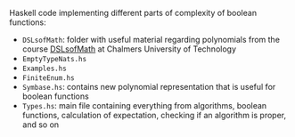 Haskell code implementing different parts of complexity of boolean functions:
* `DSLsofMath`: folder with useful material regarding polynomials from the course [DSLsofMath](https://github.com/DSLsofMath/DSLsofMath) at Chalmers University of Technology
* `EmptyTypeNats.hs`
* `Examples.hs`
* `FiniteEnum.hs`
* `Symbase.hs`: contains new polynomial representation that is useful for boolean functions
* `Types.hs`: main file containing everything from algorithms, boolean functions, calculation of expectation, checking if an algorithm is proper, and so on
